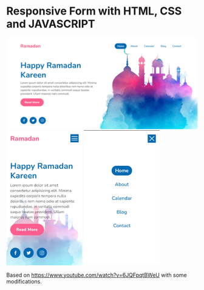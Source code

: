 # Responsive Form with HTML, CSS and JAVASCRIPT

<div style="display: inline_block">
  <img src="https://github.com/luizfilipeyep/ramadan-animated-website/blob/main/screenshots/Screenshot_42.png" width="800">
  <img src="https://github.com/luizfilipeyep/ramadan-animated-website/blob/main/screenshots/Screenshot_43.png" width="200">
  <img src="https://github.com/luizfilipeyep/ramadan-animated-website/blob/main/screenshots/Screenshot_44.png" width="200">
</div>

Based on https://www.youtube.com/watch?v=6JQFpqtBWeU with some modifications.
